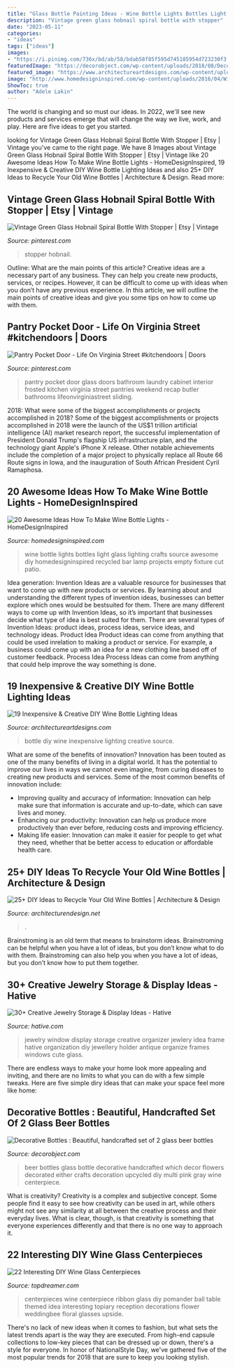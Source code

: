 ```yaml
---
title: "Glass Bottle Painting Ideas - Wine Bottle Lights Bottles Light Glass Lighting Crafts Source Awesome Diy Homedesigninspired Recycled Bar Lamp Projects Empty Fixture Cut Patio"
description: "Vintage green glass hobnail spiral bottle with stopper"
date: "2023-05-11"
categories:
- "ideas"
tags: ["ideas"]
images:
- "https://i.pinimg.com/736x/bd/ab/58/bdab58f85f595d745185954d723230f3.jpg"
featuredImage: "https://decorobject.com/wp-content/uploads/2018/08/Decorative-Bottles-Beautiful-handcrafted-set-of-2-glass-beer-bottles-which-are-available-in-either.jpg"
featured_image: "https://www.architectureartdesigns.com/wp-content/uploads/2015/01/122-630x945.jpg"
image: "http://www.homedesigninspired.com/wp-content/uploads/2016/04/Wine-Bottle-Lights-16.jpg"
ShowToc: true
author: "Adele Lakin"
---
```



The world is changing and so must our ideas. In 2022, we'll see new products and services emerge that will change the way we live, work, and play. Here are five ideas to get you started.

	

		
looking for Vintage Green Glass Hobnail Spiral Bottle With Stopper | Etsy | Vintage you've came to the right page. We have 8 Images about Vintage Green Glass Hobnail Spiral Bottle With Stopper | Etsy | Vintage like 20 Awesome Ideas How To Make Wine Bottle Lights - HomeDesignInspired, 19 Inexpensive &amp; Creative DIY Wine Bottle Lighting Ideas and also 25+ DIY Ideas to Recycle Your Old Wine Bottles | Architecture &amp; Design. Read more:
		
    
## Vintage Green Glass Hobnail Spiral Bottle With Stopper | Etsy | Vintage

<img loading=lazy src="https://i.pinimg.com/736x/07/e8/46/07e846f18419c27ba59889856b6cc793--genie-spirals.jpg" onerror="this.onerror=null;this.src='https://tse2.mm.bing.net/th?id=OIP.xCvaMfhrpx9Aq53W5Fy7PwHaOb&amp;pid=15.1';" alt="Vintage Green Glass Hobnail Spiral Bottle With Stopper | Etsy | Vintage">

_Source: pinterest.com_

>stopper hobnail. 

	

Outline: What are the main points of this article?
Creative ideas are a necessary part of any business. They can help you create new products, services, or recipes. However, it can be difficult to come up with ideas when you don’t have any previous experience. In this article, we will outline the main points of creative ideas and give you some tips on how to come up with them.

    
## Pantry Pocket Door - Life On Virginia Street #kitchendoors | Doors

<img loading=lazy src="https://i.pinimg.com/736x/bd/ab/58/bdab58f85f595d745185954d723230f3.jpg" onerror="this.onerror=null;this.src='https://tse2.mm.bing.net/th?id=OIP.-OJQ3scimyFX0dO-bkU-OAHaLf&amp;pid=15.1';" alt="Pantry Pocket Door - Life On Virginia Street #kitchendoors | Doors">

_Source: pinterest.com_

>pantry pocket door glass doors bathroom laundry cabinet interior frosted kitchen virginia street pantries weekend recap butler bathrooms lifeonvirginiastreet sliding. 

	

2018: What were some of the biggest accomplishments or projects accomplished in 2018?
Some of the biggest accomplishments or projects accomplished in 2018 were the launch of the US$1 trillion artificial intelligence (AI) market research report, the successful implementation of President Donald Trump's flagship US infrastructure plan, and the technology giant Apple's iPhone X release. Other notable achievements include the completion of a major project to physically replace all Route 66 Route signs in Iowa, and the inauguration of South African President Cyril Ramaphosa.

    
## 20 Awesome Ideas How To Make Wine Bottle Lights - HomeDesignInspired

<img loading=lazy src="http://www.homedesigninspired.com/wp-content/uploads/2016/04/Wine-Bottle-Lights-16.jpg" onerror="this.onerror=null;this.src='https://tse1.mm.bing.net/th?id=OIP._goYfEewzprPfF897sZeFAHaFj&amp;pid=15.1';" alt="20 Awesome Ideas How To Make Wine Bottle Lights - HomeDesignInspired">

_Source: homedesigninspired.com_

>wine bottle lights bottles light glass lighting crafts source awesome diy homedesigninspired recycled bar lamp projects empty fixture cut patio. 

	

Idea generation:
Invention Ideas are a valuable resource for businesses that want to come up with new products or services. By learning about and understanding the different types of invention ideas, businesses can better explore which ones would be bestsuited for them. There are many different ways to come up with Invention Ideas, so it’s important that businesses decide what type of idea is best suited for them.
There are several types of Invention Ideas: product ideas, process ideas, service ideas, and technology ideas. Product Idea 
Product ideas can come from anything that could be used inrelation to making a product or service. For example, a business could come up with an idea for a new clothing line based off of customer feedback. Process Idea 
Process Ideas can come from anything that could help improve the way something is done.

    
## 19 Inexpensive &amp; Creative DIY Wine Bottle Lighting Ideas

<img loading=lazy src="https://www.architectureartdesigns.com/wp-content/uploads/2015/01/122-630x945.jpg" onerror="this.onerror=null;this.src='https://tse3.mm.bing.net/th?id=OIP.5x3IrM75rg99EV5avjvgJQHaLH&amp;pid=15.1';" alt="19 Inexpensive &amp; Creative DIY Wine Bottle Lighting Ideas">

_Source: architectureartdesigns.com_

>bottle diy wine inexpensive lighting creative source. 

	

What are some of the benefits of innovation?
Innovation has been touted as one of the many benefits of living in a digital world. It has the potential to improve our lives in ways we cannot even imagine, from curing diseases to creating new products and services. Some of the most common benefits of innovation include: 
- Improving quality and accuracy of information: Innovation can help make sure that information is accurate and up-to-date, which can save lives and money. 
- Enhancing our productivity: Innovation can help us produce more productively than ever before, reducing costs and improving efficiency. 
- Making life easier: Innovation can make it easier for people to get what they need, whether that be better access to education or affordable health care.

    
## 25+ DIY Ideas To Recycle Your Old Wine Bottles | Architecture &amp; Design

<img loading=lazy src="https://cdn.architecturendesign.net/wp-content/uploads/2015/07/AD-Wine-Bottles-30.jpg" onerror="this.onerror=null;this.src='https://tse2.mm.bing.net/th?id=OIP.jeEbBxu1lMx31sSmicerIwHaIg&amp;pid=15.1';" alt="25+ DIY Ideas to Recycle Your Old Wine Bottles | Architecture &amp; Design">

_Source: architecturendesign.net_

>. 

	

Brainstroming is an old term that means to brainstorm ideas. Brainstroming can be helpful when you have a lot of ideas, but you don’t know what to do with them. Brainstroming can also help you when you have a lot of ideas, but you don’t know how to put them together.

    
## 30+ Creative Jewelry Storage &amp; Display Ideas - Hative

<img loading=lazy src="https://hative.com/wp-content/uploads/2015/01/jewelry-storage-display-ideas/7-old-window-jewlery-organizer.jpg" onerror="this.onerror=null;this.src='https://tse2.mm.bing.net/th?id=OIP.xKrukaXhNGuixr3g9MZL6wHaLy&amp;pid=15.1';" alt="30+ Creative Jewelry Storage &amp; Display Ideas - Hative">

_Source: hative.com_

>jewelry window display storage creative organizer jewlery idea frame hative organization diy jewellery holder antique organize frames windows cute glass. 

	

There are endless ways to make your home look more appealing and inviting, and there are no limits to what you can do with a few simple tweaks. Here are five simple diry ideas that can make your space feel more like home:

    
## Decorative Bottles : Beautiful, Handcrafted Set Of 2 Glass Beer Bottles

<img loading=lazy src="https://decorobject.com/wp-content/uploads/2018/08/Decorative-Bottles-Beautiful-handcrafted-set-of-2-glass-beer-bottles-which-are-available-in-either.jpg" onerror="this.onerror=null;this.src='https://tse2.mm.bing.net/th?id=OIP.-gXyyi0AkxFrGikMlUD6UwHaNK&amp;pid=15.1';" alt="Decorative Bottles : Beautiful, handcrafted set of 2 glass beer bottles">

_Source: decorobject.com_

>beer bottles glass bottle decorative handcrafted which decor flowers decorated either crafts decoration upcycled diy multi pink gray wine centerpiece. 

	

What is creativity?
Creativity is a complex and subjective concept. Some people find it easy to see how creativity can be used in art, while others might not see any similarity at all between the creative process and their everyday lives. What is clear, though, is that creativity is something that everyone experiences differently and that there is no one way to approach it.

    
## 22 Interesting DIY Wine Glass Centerpieces

<img loading=lazy src="http://www.topdreamer.com/wp-content/uploads/2013/11/wine-glass-centerpiece-3.jpg" onerror="this.onerror=null;this.src='https://tse4.mm.bing.net/th?id=OIP.ZAE09SKs9k1i5R7hpQh-9gHaJ4&amp;pid=15.1';" alt="22 Interesting DIY Wine Glass Centerpieces">

_Source: topdreamer.com_

>centerpieces wine centerpiece ribbon glass diy pomander ball table themed idea interesting topiary reception decorations flower weddingbee floral glasses upside. 

	

There's no lack of new ideas when it comes to fashion, but what sets the latest trends apart is the way they are executed. From high-end capsule collections to low-key pieces that can be dressed up or down, there's a style for everyone. In honor of NationalStyle Day, we've gathered five of the most popular trends for 2018 that are sure to keep you looking stylish.

